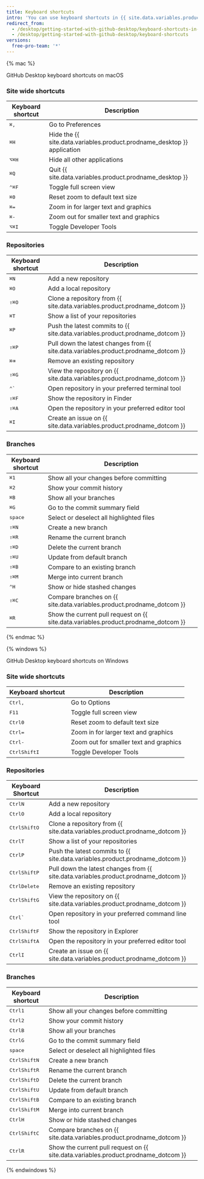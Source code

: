```yaml
---
title: Keyboard shortcuts
intro: 'You can use keyboard shortcuts in {{ site.data.variables.product.prodname_desktop }}.'
redirect_from:
  - /desktop/getting-started-with-github-desktop/keyboard-shortcuts-in-github-desktop/
  - /desktop/getting-started-with-github-desktop/keyboard-shortcuts
versions:
  free-pro-team: '*'
---
```


{% mac %}

GitHub Desktop keyboard shortcuts on macOS

### Site wide shortcuts

| Keyboard shortcut | Description
|-----------|------------
|<kbd>⌘</kbd><kbd>,</kbd> | Go to Preferences
|<kbd>⌘</kbd><kbd>H</kbd> | Hide the {{ site.data.variables.product.prodname_desktop }} application
|<kbd>⌥</kbd><kbd>⌘</kbd><kbd>H</kbd> | Hide all other applications
|<kbd>⌘</kbd><kbd>Q</kbd> | Quit {{ site.data.variables.product.prodname_desktop }}
|<kbd>⌃</kbd><kbd>⌘</kbd><kbd>F</kbd> | Toggle full screen view
|<kbd>⌘</kbd><kbd>0</kbd> | Reset zoom to default text size
|<kbd>⌘</kbd><kbd>=</kbd> | Zoom in for larger text and graphics
|<kbd>⌘</kbd><kbd>-</kbd> | Zoom out for smaller text and graphics
|<kbd>⌥</kbd><kbd>⌘</kbd><kbd>I</kbd> | Toggle Developer Tools

### Repositories

| Keyboard shortcut | Description
|-----------|------------
|<kbd>⌘</kbd><kbd>N</kbd> | Add a new repository
|<kbd>⌘</kbd><kbd>O</kbd> | Add a local repository
|<kbd>⇧</kbd><kbd>⌘</kbd><kbd>O</kbd> | Clone a repository from {{ site.data.variables.product.prodname_dotcom }}
|<kbd>⌘</kbd><kbd>T</kbd> | Show a list of your repositories
|<kbd>⌘</kbd><kbd>P</kbd> | Push the latest commits to {{ site.data.variables.product.prodname_dotcom }}
|<kbd>⇧</kbd><kbd>⌘</kbd><kbd>P</kbd> | Pull down the latest changes from {{ site.data.variables.product.prodname_dotcom }}
|<kbd>⌘</kbd><kbd>⌫</kbd> | Remove an existing repository
|<kbd>⇧</kbd><kbd>⌘</kbd><kbd>G</kbd> | View the repository on {{ site.data.variables.product.prodname_dotcom }}
|<kbd>⌃</kbd><kbd>&grave;</kbd> | Open repository in your preferred terminal tool
|<kbd>⇧</kbd><kbd>⌘</kbd><kbd>F</kbd> | Show the repository in Finder
|<kbd>⇧</kbd><kbd>⌘</kbd><kbd>A</kbd> | Open the repository in your preferred editor tool
|<kbd>⌘</kbd><kbd>I</kbd> | Create an issue on {{ site.data.variables.product.prodname_dotcom }}

### Branches

| Keyboard shortcut | Description
|-----------|------------
|<kbd>⌘</kbd><kbd>1</kbd> | Show all your changes before committing
|<kbd>⌘</kbd><kbd>2</kbd> | Show your commit history
|<kbd>⌘</kbd><kbd>B</kbd> | Show all your branches
|<kbd>⌘</kbd><kbd>G</kbd> | Go to the commit summary field
|<kbd>space</kbd>| Select or deselect all highlighted files
|<kbd>⇧</kbd><kbd>⌘</kbd><kbd>N</kbd> | Create a new branch
|<kbd>⇧</kbd><kbd>⌘</kbd><kbd>R</kbd> | Rename the current branch
|<kbd>⇧</kbd><kbd>⌘</kbd><kbd>D</kbd> | Delete the current branch
|<kbd>⇧</kbd><kbd>⌘</kbd><kbd>U</kbd> | Update from default branch
|<kbd>⇧</kbd><kbd>⌘</kbd><kbd>B</kbd> | Compare to an existing branch
|<kbd>⇧</kbd><kbd>⌘</kbd><kbd>M</kbd> | Merge into current branch
|<kbd>⌃</kbd><kbd>H</kbd> | Show or hide stashed changes
|<kbd>⇧</kbd><kbd>⌘</kbd><kbd>C</kbd> | Compare branches on {{ site.data.variables.product.prodname_dotcom }}
|<kbd>⌘</kbd><kbd>R</kbd> | Show the current pull request on {{ site.data.variables.product.prodname_dotcom }}

{% endmac %}

{% windows %}

GitHub Desktop keyboard shortcuts on Windows

### Site wide shortcuts

| Keyboard shortcut | Description
|-----------|------------
|<kbd>Ctrl</kbd><kbd>,</kbd> | Go to Options
|<kbd>F11</kbd> | Toggle full screen view
|<kbd>Ctrl</kbd><kbd>0</kbd> | Reset zoom to default text size
|<kbd>Ctrl</kbd><kbd>=</kbd> | Zoom in for larger text and graphics
|<kbd>Ctrl</kbd><kbd>-</kbd> | Zoom out for smaller text and graphics
|<kbd>Ctrl</kbd><kbd>Shift</kbd><kbd>I</kbd> | Toggle Developer Tools

### Repositories

| Keyboard Shortcut | Description
|-----------|------------
|<kbd>Ctrl</kbd><kbd>N</kbd> | Add a new repository
|<kbd>Ctrl</kbd><kbd>O</kbd> | Add a local repository
|<kbd>Ctrl</kbd><kbd>Shift</kbd><kbd>O</kbd> | Clone a repository from {{ site.data.variables.product.prodname_dotcom }}
|<kbd>Ctrl</kbd><kbd>T</kbd> | Show a list of your repositories
|<kbd>Ctrl</kbd><kbd>P</kbd> | Push the latest commits to {{ site.data.variables.product.prodname_dotcom }}
|<kbd>Ctrl</kbd><kbd>Shift</kbd><kbd>P</kbd> | Pull down the latest changes from {{ site.data.variables.product.prodname_dotcom }}
|<kbd>Ctrl</kbd><kbd>Delete</kbd> | Remove an existing repository
|<kbd>Ctrl</kbd><kbd>Shift</kbd><kbd>G</kbd> | View the repository on {{ site.data.variables.product.prodname_dotcom }}
|<kbd>Ctrl</kbd><kbd>&grave;</kbd> | Open repository in your preferred command line tool
|<kbd>Ctrl</kbd><kbd>Shift</kbd><kbd>F</kbd> | Show the repository in Explorer
|<kbd>Ctrl</kbd><kbd>Shift</kbd><kbd>A</kbd> | Open the repository in your preferred editor tool
|<kbd>Ctrl</kbd><kbd>I</kbd> | Create an issue on {{ site.data.variables.product.prodname_dotcom }}

### Branches

| Keyboard shortcut | Description
|-----------|------------
|<kbd>Ctrl</kbd><kbd>1</kbd> | Show all your changes before committing
|<kbd>Ctrl</kbd><kbd>2</kbd> | Show your commit history
|<kbd>Ctrl</kbd><kbd>B</kbd> | Show all your branches
|<kbd>Ctrl</kbd><kbd>G</kbd> | Go to the commit summary field
|<kbd>space</kbd>| Select or deselect all highlighted files
|<kbd>Ctrl</kbd><kbd>Shift</kbd><kbd>N</kbd> | Create a new branch
|<kbd>Ctrl</kbd><kbd>Shift</kbd><kbd>R</kbd> | Rename the current branch
|<kbd>Ctrl</kbd><kbd>Shift</kbd><kbd>D</kbd> | Delete the current branch
|<kbd>Ctrl</kbd><kbd>Shift</kbd><kbd>U</kbd> | Update from default branch
|<kbd>Ctrl</kbd><kbd>Shift</kbd><kbd>B</kbd> | Compare to an existing branch
|<kbd>Ctrl</kbd><kbd>Shift</kbd><kbd>M</kbd> | Merge into current branch
|<kbd>Ctrl</kbd><kbd>H</kbd> | Show or hide stashed changes
|<kbd>Ctrl</kbd><kbd>Shift</kbd><kbd>C</kbd> | Compare branches on {{ site.data.variables.product.prodname_dotcom }}
|<kbd>Ctrl</kbd><kbd>R</kbd> | Show the current pull request on {{ site.data.variables.product.prodname_dotcom }}

{% endwindows %}

